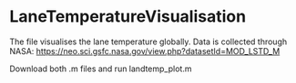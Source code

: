 # LaneTemperatureVisualisation
The file visualises the lane temperature globally. 
Data is collected through NASA: https://neo.sci.gsfc.nasa.gov/view.php?datasetId=MOD_LSTD_M

Download both .m files and run landtemp_plot.m

